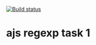 [![Build status](https://ci.appveyor.com/api/projects/status/18xcsganfuyu68m2?svg=true)](https://ci.appveyor.com/project/qvvverty/ajs-regexp-1)
# ajs regexp task 1
